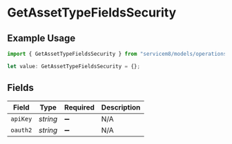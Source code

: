# GetAssetTypeFieldsSecurity

## Example Usage

```typescript
import { GetAssetTypeFieldsSecurity } from "servicem8/models/operations";

let value: GetAssetTypeFieldsSecurity = {};
```

## Fields

| Field              | Type               | Required           | Description        |
| ------------------ | ------------------ | ------------------ | ------------------ |
| `apiKey`           | *string*           | :heavy_minus_sign: | N/A                |
| `oauth2`           | *string*           | :heavy_minus_sign: | N/A                |